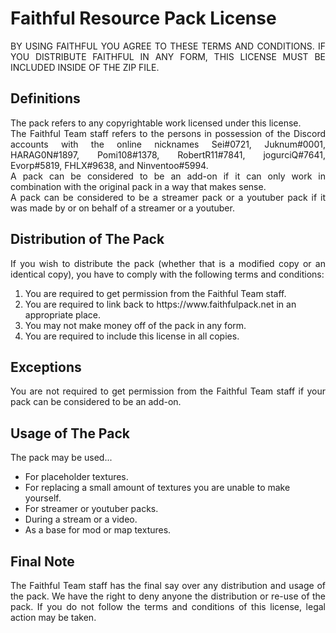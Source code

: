 <div id="English">
	<h1>Faithful Resource Pack License</h1>
	<p align="justify">
		BY USING FAITHFUL YOU AGREE TO THESE TERMS AND CONDITIONS. IF YOU DISTRIBUTE FAITHFUL IN ANY FORM, THIS LICENSE MUST BE INCLUDED INSIDE OF THE ZIP FILE.
	</p>
	<h2>Definitions</h2>
	<p align="justify">
		The pack refers to any copyrightable work licensed under this license.
		<br>
		The Faithful Team staff refers to the persons in possession of the Discord accounts with the online nicknames Sei#0721, Juknum#0001, HARAG0N#1897, Pomi108#1378, RobertR11#7841, jogurciQ#7641,	Evorp#5819, FHLX#9638, and Ninventoo#5994.
		<br>
		A pack can be considered to be an add-on if it can only work in combination with the original pack in a way that makes sense.
		<br>
		A pack can be considered to be a streamer pack or a youtuber pack if it was made by or on behalf of a streamer or a youtuber.
	</p>
	<h2>Distribution of The Pack</h2>
	<p align="justify">
		If you wish to distribute the pack (whether that is a modified copy or an identical copy), you have to comply with the following terms and conditions:
		<ol>
			<li>You are required to get permission from the Faithful Team staff.</li>
			<li>You are required to link back to https://www.faithfulpack.net in an appropriate place.</li>
			<li>You may not make money off of the pack in any form.</li>
			<li>You are required to include this license in all copies.</li>
		</ol>
	</p>
	<h2>Exceptions</h2>
	<p align="justify">
		You are not required to get permission from the Faithful Team staff if your pack can be considered to be an add-on.
	</p>
	<h2>Usage of The Pack</h2>
	<p>
		The pack may be used...
		<ul>
			<li>For placeholder textures.</li>
			<li>For replacing a small amount of textures you are unable to make yourself.</li>
			<li>For streamer or youtuber packs.</li>
			<li>During a stream or a video.</li>
			<li>As a base for mod or map textures.</li>
		</ul>
	</p>
	<h2>Final Note</h2>
	<p align="justify">
		The Faithful Team staff has the final say over any distribution and usage of the pack. We have the right to deny anyone the distribution or re-use of the pack. If you do not follow the terms and conditions of this license, legal action may be taken.
	</p>
</div>